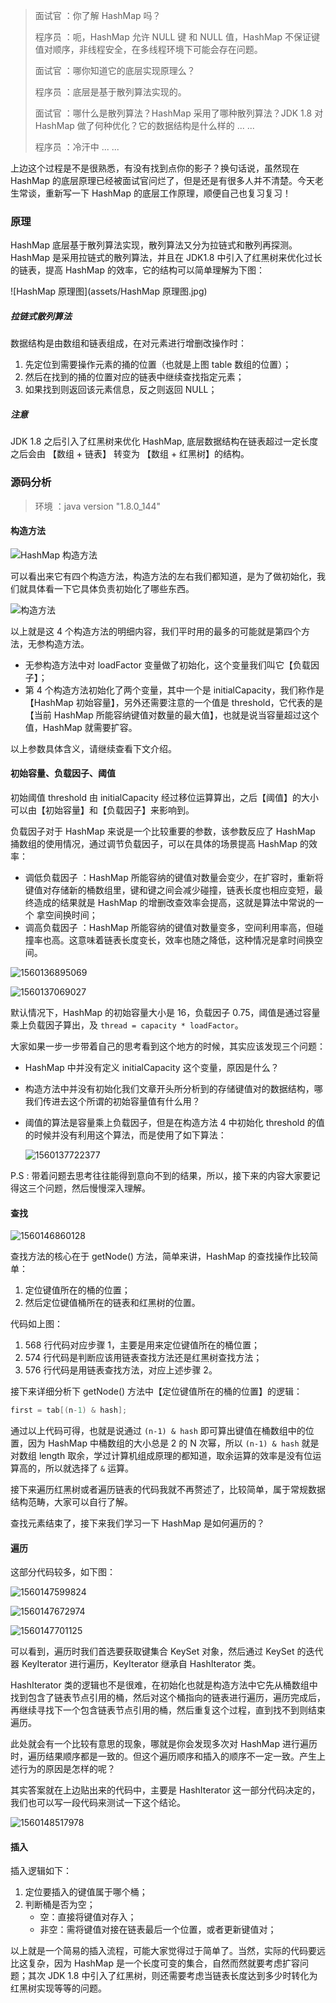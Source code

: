 > 面试官 ：你了解 HashMap 吗？
>
> 程序员 ：呃，HashMap 允许 NULL 键 和 NULL 值，HashMap 不保证键值对顺序，非线程安全，在多线程环境下可能会存在问题。
>
> 面试官 ：哪你知道它的底层实现原理么？
>
> 程序员 ：底层是基于散列算法实现的。
>
> 面试官 ：哪什么是散列算法？HashMap 采用了哪种散列算法？JDK 1.8 对 HashMap 做了何种优化？它的数据结构是什么样的 ... ...
>
> 程序员 ：冷汗中 ... ...

上边这个过程是不是很熟悉，有没有找到点你的影子？换句话说，虽然现在 HashMap 的底层原理已经被面试官问烂了，但是还是有很多人并不清楚。今天老生常谈，重新写一下 HashMap 的底层工作原理，顺便自己也复习复习！

### 原理

HashMap 底层基于散列算法实现，散列算法又分为拉链式和散列再探测。HashMap 是采用拉链式的散列算法，并且在 JDK1.8 中引入了红黑树来优化过长的链表，提高 HashMap 的效率，它的结构可以简单理解为下图：

![HashMap 原理图](assets/HashMap 原理图.jpg)

##### 拉链式散列算法

数据结构是由数组和链表组成，在对元素进行增删改操作时：

1. 先定位到需要操作元素的捅的位置（也就是上图 table 数组的位置）；
2. 然后在找到的捅的位置对应的链表中继续查找指定元素；
3. 如果找到则返回该元素信息，反之则返回 NULL；

##### 注意

JDK 1.8 之后引入了红黑树来优化 HashMap, 底层数据结构在链表超过一定长度之后会由 【数组 + 链表】 转变为 【数组 + 红黑树】的结构。

### 源码分析

> 环境 ：java version "1.8.0_144"

#### 构造方法

![HashMap 构造方法](assets/1560135603622.png)

可以看出来它有四个构造方法，构造方法的左右我们都知道，是为了做初始化，我们就具体看一下它具体负责初始化了哪些东西。

![构造方法](assets/1560136104173.png)

以上就是这 4 个构造方法的明细内容，我们平时用的最多的可能就是第四个方法，无参构造方法。

* 无参构造方法中对 loadFactor 变量做了初始化，这个变量我们叫它【负载因子】；
* 第 4 个构造方法初始化了两个变量，其中一个是 initialCapacity，我们称作是【HashMap 初始容量】，另外还需要注意的一个值是 threshold，它代表的是【当前 HashMap 所能容纳键值对数量的最大值】，也就是说当容量超过这个值，HashMap 就需要扩容。

以上参数具体含义，请继续查看下文介绍。

#### 初始容量、负载因子、阈值

初始阈值 threshold 由 initialCapacity 经过移位运算算出，之后【阈值】的大小可以由【初始容量】和【负载因子】来影响到。

负载因子对于 HashMap 来说是一个比较重要的参数，该参数反应了 HashMap 捅数组的使用情况，通过调节负载因子，可以在具体的场景提高 HashMap 的效率：

* 调低负载因子 ：HashMap 所能容纳的键值对数量会变少，在扩容时，重新将键值对存储新的桶数组里，键和键之间会减少碰撞，链表长度也相应变短，最终造成的结果就是 HashMap 的增删改查效率会提高，这就是算法中常说的一个 拿空间换时间；
* 调高负载因子 ：HashMap 所能容纳的键值对数量变多，空间利用率高，但碰撞率也高。这意味着链表长度变长，效率也随之降低，这种情况是拿时间换空间。

![1560136895069](assets/1560136895069.png)

![1560137069027](assets/1560137069027.png)

默认情况下，HashMap 的初始容量大小是 16，负载因子 0.75，阈值是通过容量乘上负载因子算出，及 `thread = capacity * loadFactor`。

大家如果一步一步带着自己的思考看到这个地方的时候，其实应该发现三个问题：

* HashMap 中并没有定义 initialCapacity 这个变量，原因是什么？

* 构造方法中并没有初始化我们文章开头所分析到的存储键值对的数据结构，哪我们传进去这个所谓的初始容量值有什么用？

* 阈值的算法是容量乘上负载因子，但是在构造方法 4 中初始化 threshold 的值的时候并没有利用这个算法，而是使用了如下算法：

  ![1560137722377](assets/1560137722377.png)

P.S : 带着问题去思考往往能得到意向不到的结果，所以，接下来的内容大家要记得这三个问题，然后慢慢深入理解。

#### 查找

![1560146860128](assets/1560146860128.png)

查找方法的核心在于 getNode() 方法，简单来讲，HashMap 的查找操作比较简单：

1. 定位键值所在的桶的位置；
2. 然后定位键值桶所在的链表和红黑树的位置。

代码如上图：

1. 568 行代码对应步骤 1，主要是用来定位键值所在的桶位置；
2. 574 行代码是判断应该用链表查找方法还是红黑树查找方法；
3. 576 行代码是用链表查找方法，对应上述步骤 2。

接下来详细分析下 getNode() 方法中【定位键值所在的桶的位置】的逻辑：

```java
first = tab[(n-1) & hash];
```

通过以上代码可得，也就是说通过 `(n-1) & hash` 即可算出键值在桶数组中的位置，因为 HashMap 中桶数组的大小总是 2 的 N 次幂，所以 `(n-1) & hash` 就是对数组 length 取余，学过计算机组成原理的都知道，取余运算的效率是没有位运算高的，所以就选择了 `&` 运算。

接下来遍历红黑树或者遍历链表的代码我就不再赘述了，比较简单，属于常规数据结构范畴，大家可以自行了解。

查找元素结束了，接下来我们学习一下 HashMap 是如何遍历的？

#### 遍历

这部分代码较多，如下图：

![1560147599824](assets/1560147599824.png)

![1560147672974](assets/1560147672974.png)

![1560147701125](assets/1560147701125.png)

可以看到，遍历时我们首选要获取键集合 KeySet 对象，然后通过 KeySet 的迭代器 KeyIterator 进行遍历，KeyIterator 继承自 HashIterator 类。

HashIterator 类的逻辑也不是很难，在初始化也就是构造方法中它先从桶数组中找到包含了链表节点引用的桶，然后对这个桶指向的链表进行遍历，遍历完成后，再继续寻找下一个包含链表节点引用的桶，然后重复这个过程，直到找不到则结束遍历。

此处就会有一个比较有意思的现象，哪就是你会发现多次对 HashMap 进行遍历时，遍历结果顺序都是一致的。但这个遍历顺序和插入的顺序不一定一致。产生上述行为的原因是怎样的呢？

其实答案就在上边贴出来的代码中，主要是 HashIterator  这一部分代码决定的，我们也可以写一段代码来测试一下这个结论。

![1560148517978](assets/1560148517978.png)

#### 插入

插入逻辑如下：

1. 定位要插入的键值属于哪个桶；
2. 判断桶是否为空；
   * 空：直接将键值对存入；
   * 非空：需将键值对接在链表最后一个位置，或者更新键值对；

以上就是一个简易的插入流程，可能大家觉得过于简单了。当然，实际的代码要远比这复杂，因为 HashMap 是一个长度可变的集合，自然而然就要考虑扩容问题；其次 JDK 1.8 中引入了红黑树，则还需要考虑当链表长度达到多少时转化为红黑树实现等等的问题。
